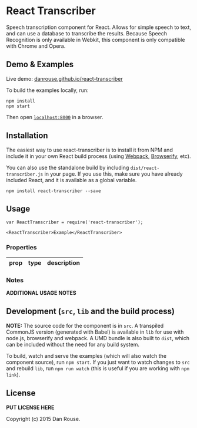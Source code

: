 # React Transcriber

Speech transcription component for React. Allows for simple speech to text, and can use a database to transcribe the results. Because Speech Recognition is only available in Webkit, this component is only compatible with Chrome and Opera.


## Demo & Examples

Live demo: [danrouse.github.io/react-transcriber](http://danrouse.github.io/react-transcriber/)

To build the examples locally, run:

```
npm install
npm start
```

Then open [`localhost:8000`](http://localhost:8000) in a browser.


## Installation

The easiest way to use react-transcriber is to install it from NPM and include it in your own React build process (using [Webpack](http://webpack.github.io/), [Browserify](http://browserify.org), etc).

You can also use the standalone build by including `dist/react-transcriber.js` in your page. If you use this, make sure you have already included React, and it is available as a global variable.

```
npm install react-transcriber --save
```


## Usage



```
var ReactTranscriber = require('react-transcriber');

<ReactTranscriber>Example</ReactTranscriber>
```

### Properties

prop|type|description
----|----|-----------


### Notes

__ADDITIONAL USAGE NOTES__


## Development (`src`, `lib` and the build process)

**NOTE:** The source code for the component is in `src`. A transpiled CommonJS version (generated with Babel) is available in `lib` for use with node.js, browserify and webpack. A UMD bundle is also built to `dist`, which can be included without the need for any build system.

To build, watch and serve the examples (which will also watch the component source), run `npm start`. If you just want to watch changes to `src` and rebuild `lib`, run `npm run watch` (this is useful if you are working with `npm link`).

## License

__PUT LICENSE HERE__

Copyright (c) 2015 Dan Rouse.

